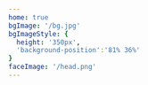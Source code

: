 ```yaml
---
home: true
bgImage: '/bg.jpg'
bgImageStyle: {
  height: '350px',
  'background-position':'81% 36%'
}
faceImage: '/head.png'
---
```


